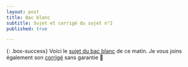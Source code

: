 ```yaml
---
layout: post
title: Bac blanc 
subtitle: Sujet et corrigé du sujet n°2
published: true

---
```




{: .box-success}
Voici le [sujet du bac blanc](https://github.com/raveluz/raveluz.github.io/blob/master/pdf/Bacblanc22024.Sujet2.pdf) de ce matin.
Je vous joins également son [corrigé](https://github.com/raveluz/raveluz.github.io/blob/master/pdf/Correction.DS13.BB2.Sujet2.pdf) sans garantie :muscle:

